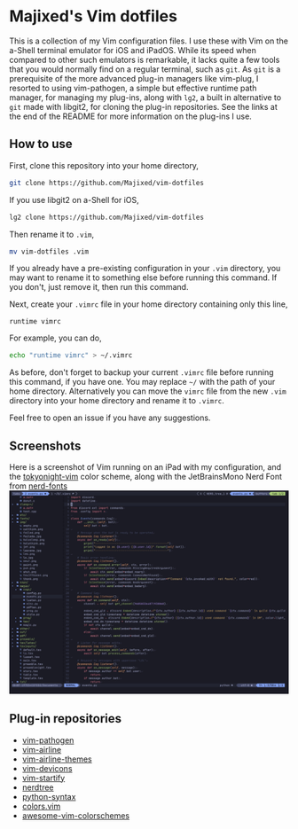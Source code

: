 # Majixed's Vim dotfiles

This is a collection of my Vim configuration files. I use these with Vim on the a-Shell terminal emulator for iOS and iPadOS. While its speed when compared to other such emulators is remarkable, it lacks quite a few tools that you would normally find on a regular terminal, such as `git`. As `git` is a prerequisite of the more advanced plug-in managers like vim-plug, I resorted to using vim-pathogen, a simple but effective runtime path manager, for managing my plug-ins, along with `lg2`, a built in alternative to `git` made with libgit2, for cloning the plug-in repositories. See the links at the end of the README for more information on the plug-ins I use.

## How to use

First, clone this repository into your home directory,
```bash
git clone https://github.com/Majixed/vim-dotfiles
```
If you use libgit2 on a-Shell for iOS,
```bash
lg2 clone https://github.com/Majixed/vim-dotfiles
```
Then rename it to `.vim`,
```bash
mv vim-dotfiles .vim
```
If you already have a pre-existing configuration in your `.vim` directory, you may want to rename it to something else before running this command. If you don't, just remove it, then run this command.

Next, create your `.vimrc` file in your home directory containing only this line,
```vim
runtime vimrc
```
For example, you can do,
```bash
echo "runtime vimrc" > ~/.vimrc
```
As before, don't forget to backup your current `.vimrc` file before running this command, if you have one. You may replace `~/` with the path of your home directory. Alternatively you can move the `vimrc` file from the new `.vim` directory into your home directory and rename it to `.vimrc`.

Feel free to open an issue if you have any suggestions.

## Screenshots

Here is a screenshot of Vim running on an iPad with my configuration, and the [tokyonight-vim](https://github.com/ghifarit53/tokyonight-vim) color scheme, along with the JetBrainsMono Nerd Font from [nerd-fonts](https://github.com/ryanoasis/nerd-fonts)
![screenshot](https://github.com/Majixed/vim-dotfiles/blob/main/screenshot.jpg)

## Plug-in repositories

* [vim-pathogen](https://github.com/tpope/vim-pathogen)
* [vim-airline](https://github.com/vim-airline/vim-airline)
* [vim-airline-themes](https://github.com/vim-airline/vim-airline-themes)
* [vim-devicons](https://github.com/ryanoasis/vim-devicons)
* [vim-startify](https://github.com/mhinz/vim-startify)
* [nerdtree](https://github.com/preservim/nerdtree)
* [python-syntax](https://github.com/hdima/python-syntax)
* [colors.vim](https://github.com/utensils/colors.vim)
* [awesome-vim-colorschemes](https://github.com/rafi/awesome-vim-colorschemes)
